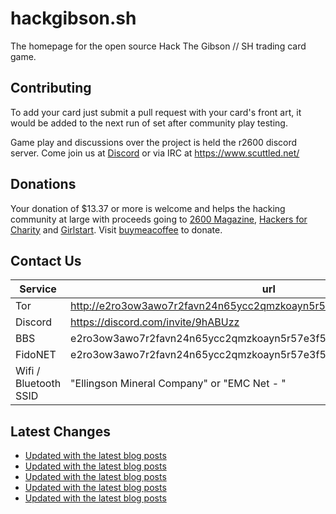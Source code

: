 # hackgibson.sh
The homepage for the open source Hack The Gibson // SH trading card game.


## Contributing

To add your card just submit a pull request with your card's front art, it would be added to the next run of set after community play testing.

Game play and discussions over the project is held the r2600 discord server. Come join us at [Discord](https://discord.com/invite/9hABUzz) or via IRC at https://www.scuttled.net/


## Donations

Your donation of $13.37 or more is welcome and helps the hacking community at large with proceeds going to [2600 Magazine](https://2600.com/), [Hackers for Charity](https://hackersforcharity.org) and [Girlstart](https://girlstart.org).  Visit [buymeacoffee](https://www.buymeacoffee.com/hackgibson.sh) to donate.


## Contact Us

Service | url
-|-
Tor | http://e2ro3ow3awo7r2favn24n65ycc2qmzkoayn5r57e3f56nvjwdcgg32ad.onion
Discord | https://discord.com/invite/9hABUzz
BBS | e2ro3ow3awo7r2favn24n65ycc2qmzkoayn5r57e3f56nvjwdcgg32ad.onion:23
FidoNET | e2ro3ow3awo7r2favn24n65ycc2qmzkoayn5r57e3f56nvjwdcgg32ad.onion:24554
Wifi / Bluetooth SSID | "Ellingson Mineral Company" or "EMC Net - <fidonet address>"

## Latest Changes
<!-- BLOG-POST-LIST:START -->
- [Updated with the latest blog posts](https://github.com/DFW2600/hackgibson.sh/commit/672c013cbb6fae922845bfdf9511ba184e25290a)
- [Updated with the latest blog posts](https://github.com/DFW2600/hackgibson.sh/commit/675674bfd820d809c4d3f953b21bf59d9bc66099)
- [Updated with the latest blog posts](https://github.com/DFW2600/hackgibson.sh/commit/436a2120545388de77f554ac0aebab3d3601a9a9)
- [Updated with the latest blog posts](https://github.com/DFW2600/hackgibson.sh/commit/cbef7fe2d6eee36d02eccd39dbdc298407c6a928)
- [Updated with the latest blog posts](https://github.com/DFW2600/hackgibson.sh/commit/40a86e7b164a8a78637e4b421c8d7adfaf3277d7)
<!-- BLOG-POST-LIST:END -->

